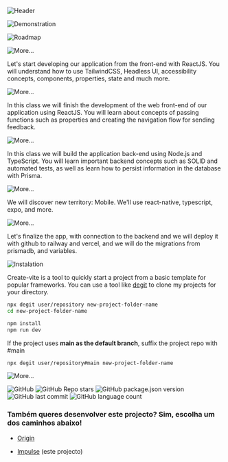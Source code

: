 
![Header](https://user-images.githubusercontent.com/92688864/167218407-3835f305-5432-4fc6-9cfb-e23914f1706a.png)

![Demonstration](https://user-images.githubusercontent.com/92688864/167201989-d68f14af-4c98-4927-8143-080c556f4d42.png)

![Roadmap](https://gist.githubusercontent.com/gw-rodrigues/d0ea04e57502976391b0f71b9a06d918/raw/eba1ec06e6bf00f792d9f1f4ca4ce7df1dab9673/Roadmap.svg)

![More...](https://gist.githubusercontent.com/gw-rodrigues/d0ea04e57502976391b0f71b9a06d918/raw/eba1ec06e6bf00f792d9f1f4ca4ce7df1dab9673/STEP.svg)
<p>Let's start developing our application from the front-end with ReactJS. You will understand how to use TailwindCSS, Headless UI, accessibility concepts, components, properties, state and much more.</p>

![More...](https://gist.githubusercontent.com/gw-rodrigues/d0ea04e57502976391b0f71b9a06d918/raw/eba1ec06e6bf00f792d9f1f4ca4ce7df1dab9673/STEP-1.svg)
<p>In this class we will finish the development of the web front-end of our application using ReactJS. You will learn about concepts of passing functions such as properties and creating the navigation flow for sending feedback.</p>

![More...](https://gist.githubusercontent.com/gw-rodrigues/d0ea04e57502976391b0f71b9a06d918/raw/eba1ec06e6bf00f792d9f1f4ca4ce7df1dab9673/STEP-2.svg)
<p>In this class we will build the application back-end using Node.js and TypeScript. You will learn important backend concepts such as SOLID and automated tests, as well as learn how to persist information in the database with Prisma.</p>

![More...](https://gist.githubusercontent.com/gw-rodrigues/d0ea04e57502976391b0f71b9a06d918/raw/eba1ec06e6bf00f792d9f1f4ca4ce7df1dab9673/STEP-3.svg)
<p>We will discover new territory: Mobile. We'll use react-native, typescript, expo, and more.</p>

![More...](https://gist.githubusercontent.com/gw-rodrigues/d0ea04e57502976391b0f71b9a06d918/raw/eba1ec06e6bf00f792d9f1f4ca4ce7df1dab9673/STEP-4.svg)
<p>Let's finalize the app, with connection to the backend and we will deploy it with github to railway and vercel, and we will do the migrations from prismadb, and variables.</p>

![Instalation](https://gist.githubusercontent.com/gw-rodrigues/d0ea04e57502976391b0f71b9a06d918/raw/eba1ec06e6bf00f792d9f1f4ca4ce7df1dab9673/Instalation.svg)

Create-vite is a tool to quickly start a project from a basic template for popular frameworks.
You can use a tool like [degit](https://github.com/Rich-Harris/degit) to clone my projects for your directory.

```sh
npx degit user/repository new-project-folder-name
cd new-project-folder-name

npm install
npm run dev
```
If the project uses <strong>main as the default branch</strong>, suffix the project repo with #main
```sh
npx degit user/repository#main new-project-folder-name
```

![More...](https://gist.githubusercontent.com/gw-rodrigues/d0ea04e57502976391b0f71b9a06d918/raw/eba1ec06e6bf00f792d9f1f4ca4ce7df1dab9673/More....svg)

![GitHub](https://img.shields.io/github/license/gw-rodrigues/nlw-8?style=for-the-badge)
![GitHub Repo stars](https://img.shields.io/github/stars/gw-rodrigues/nlw-8?style=for-the-badge)
![GitHub package.json version](https://img.shields.io/github/package-json/v/gw-rodrigues/nlw-8?style=for-the-badge)
![GitHub last commit](https://img.shields.io/github/last-commit/gw-rodrigues/nlw-8?style=for-the-badge)
![GitHub language count](https://img.shields.io/github/languages/count/gw-rodrigues/nlw-8?style=for-the-badge)

### Também queres desenvolver este projecto? Sim, escolha um dos caminhos abaixo!
- [Origin](https://www.notion.so/Origin-6a9ada1d9f434bf1a85b7f3f50ef0347)

- [Impulse](https://www.notion.so/Impulse-58f2daadb8e1433894420cbc57571087) (este projecto)
